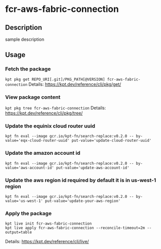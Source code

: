 # fcr-aws-fabric-connection

## Description
sample description

## Usage

### Fetch the package
`kpt pkg get REPO_URI[.git]/PKG_PATH[@VERSION] fcr-aws-fabric-connection`
Details: https://kpt.dev/reference/cli/pkg/get/

### View package content
`kpt pkg tree fcr-aws-fabric-connection`
Details: https://kpt.dev/reference/cli/pkg/tree/

### Update the equinix cloud router uuid

`kpt fn eval --image gcr.io/kpt-fn/search-replace:v0.2.0 -- by-value='eqx-cloud-router-uuid' put-value='update-cloud-router-uuid'`

### Update the amazon account id

`kpt fn eval --image gcr.io/kpt-fn/search-replace:v0.2.0 -- by-value='aws-account-id' put-value='update-aws-account-id'`

### Update the aws region id required by default it is in us-west-1 region

`kpt fn eval --image gcr.io/kpt-fn/search-replace:v0.2.0 -- by-value='us-west-1' put-value='update-your-aws-region'`

### Apply the package
```
kpt live init fcr-aws-fabric-connection
kpt live apply fcr-aws-fabric-connection --reconcile-timeout=2m --output=table
```
Details: https://kpt.dev/reference/cli/live/
